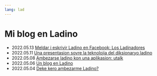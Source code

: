 ```yaml
---
lang: lad
---
```

# Mi blog en Ladino

* 2022.05.13 [Meldar i eskrivir Ladino en Facebook: Los Ladinadores](meldar-i-eskrivir-ladino-en-facebook-los-ladinadores)
* 2022.05.11 [Una presentasion sovre la teknolojia del diksionaryo ladino](una-presentasion-sovre-la-teknolojia-del-diksionaryo-ladino)
* 2022.05.08 [Ambezarse ladino kon una aplikasion: utalk](ambezarse-ladino-kon-una-aplikasion-utalk)
* 2022.05.06 [Un blog en Ladino](un-blog-en-ladino)
* 2022.05.04 [Deke kero ambezarme Ladino?](deke-kero-ambezarme-ladino)
